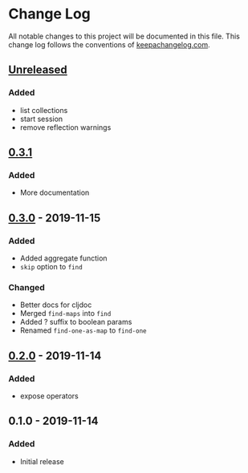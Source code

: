 # Change Log
All notable changes to this project will be documented in this file. This change log follows the conventions of [keepachangelog.com](http://keepachangelog.com/).

## [Unreleased]
### Added
- list collections
- start session
- remove reflection warnings

## [0.3.1]
### Added
- More documentation

## [0.3.0] - 2019-11-15
### Added
- Added aggregate function
- `skip` option to `find`

### Changed
- Better docs for cljdoc
- Merged `find-maps` into `find`
- Added ? suffix to boolean params
- Renamed `find-one-as-map` to `find-one`

## [0.2.0] - 2019-11-14
### Added
- expose operators

## 0.1.0 - 2019-11-14
### Added
- Initial release

[Unreleased]: https://github.com/gnarroway/mongo-driver-3/compare/v0.3.1...HEAD
[0.3.1]: https://github.com/gnarroway/mongo-driver-3/compare/v0.3.0...v0.3.1
[0.3.0]: https://github.com/gnarroway/mongo-driver-3/compare/v0.2.0...v0.3.0
[0.2.0]: https://github.com/gnarroway/hato/compare/v0.1.0...v0.2.0

